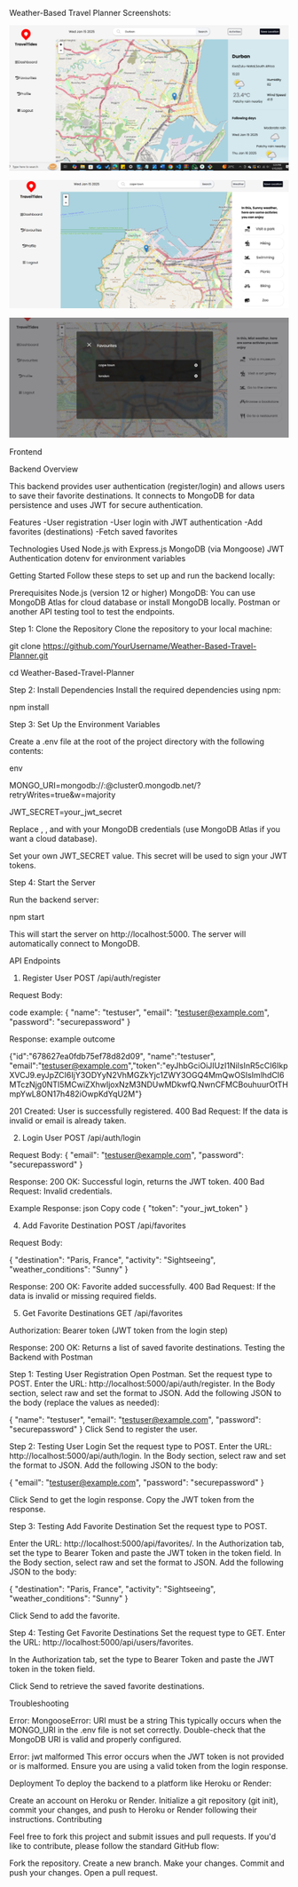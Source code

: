 Weather-Based Travel Planner
Screenshots:

![Landing Page Screenshot](images/TravelTidesLandingPage.PNG "Landing Page View")

![Activities Screenshot](images/TravelTidesActivities.PNG "Activities View")

![Location Screenshot](images/TravelTidesLocation.PNG "Saved Locations View")

Frontend

Backend
Overview

This backend provides user authentication (register/login) and allows users to save their favorite destinations. It connects to MongoDB for data persistence and uses JWT for secure authentication.

Features
-User registration
-User login with JWT authentication
-Add favorites (destinations)
-Fetch saved favorites

Technologies Used
Node.js with Express.js
MongoDB (via Mongoose)
JWT Authentication
dotenv for environment variables

Getting Started
Follow these steps to set up and run the backend locally:

Prerequisites
Node.js (version 12 or higher)
MongoDB: You can use MongoDB Atlas for cloud database or install MongoDB locally.
Postman or another API testing tool to test the endpoints.

Step 1: Clone the Repository
Clone the repository to your local machine:

git clone https://github.com/YourUsername/Weather-Based-Travel-Planner.git

cd Weather-Based-Travel-Planner

Step 2: Install Dependencies
Install the required dependencies using npm:

npm install

Step 3: Set Up the Environment Variables

Create a .env file at the root of the project directory with the following contents:

env

MONGO_URI=mongodb://<your-username>:<your-password>@cluster0.mongodb.net/<your-db-name>?retryWrites=true&w=majority

JWT_SECRET=your_jwt_secret

Replace <your-username>, <your-password>, and <your-db-name> with your MongoDB credentials (use MongoDB Atlas if you want a cloud database).

Set your own JWT_SECRET value. This secret will be used to sign your JWT tokens.

Step 4: Start the Server

Run the backend server:

npm start

This will start the server on http://localhost:5000. The server will automatically connect to MongoDB.

API Endpoints

1. Register User
   POST /api/auth/register

Request Body:

code example:
{
"name": "testuser",
"email": "testuser@example.com",
"password": "securepassword"
}

Response:
example outcome

{"id":"678627ea0fdb75ef78d82d09",
"name":"testuser",
"email":"testuser@example.com","token":"eyJhbGciOiJIUzI1NiIsInR5cCI6IkpXVCJ9.eyJpZCI6IjY3ODYyN2VhMGZkYjc1ZWY3OGQ4MmQwOSIsImlhdCI6MTczNjg0NTI5MCwiZXhwIjoxNzM3NDUwMDkwfQ.NwnCFMCBouhuurOtTHmpYwL8ON17h482iOwpKdYqU2M"}

201 Created: User is successfully registered.
400 Bad Request: If the data is invalid or email is already taken.

2. Login User
   POST /api/auth/login

Request Body:
{
"email": "testuser@example.com",
"password": "securepassword"
}

Response:
200 OK: Successful login, returns the JWT token.
400 Bad Request: Invalid credentials.

Example Response:
json
Copy code
{
"token": "your_jwt_token"
}

4. Add Favorite Destination
   POST /api/favorites

Request Body:

{
"destination": "Paris, France",
"activity": "Sightseeing",
"weather_conditions": "Sunny"
}

Response:
200 OK: Favorite added successfully.
400 Bad Request: If the data is invalid or missing required fields.

5. Get Favorite Destinations
   GET /api/favorites

Authorization: Bearer token (JWT token from the login step)

Response:
200 OK: Returns a list of saved favorite destinations.
Testing the Backend with Postman

Step 1: Testing User Registration
Open Postman.
Set the request type to POST.
Enter the URL: http://localhost:5000/api/auth/register.
In the Body section, select raw and set the format to JSON.
Add the following JSON to the body (replace the values as needed):

{
"name": "testuser",
"email": "testuser@example.com",
"password": "securepassword"
}
Click Send to register the user.

Step 2: Testing User Login
Set the request type to POST.
Enter the URL: http://localhost:5000/api/auth/login.
In the Body section, select raw and set the format to JSON.
Add the following JSON to the body:

{
"email": "testuser@example.com",
"password": "securepassword"
}

Click Send to get the login response. Copy the JWT token from the response.

Step 3: Testing Add Favorite Destination
Set the request type to POST.

Enter the URL: http://localhost:5000/api/favorites/.
In the Authorization tab, set the type to Bearer Token and paste the JWT token in the token field.
In the Body section, select raw and set the format to JSON.
Add the following JSON to the body:

{
"destination": "Paris, France",
"activity": "Sightseeing",
"weather_conditions": "Sunny"
}

Click Send to add the favorite.

Step 4: Testing Get Favorite Destinations
Set the request type to GET.
Enter the URL: http://localhost:5000/api/users/favorites.

In the Authorization tab, set the type to Bearer Token and paste the JWT token in the token field.

Click Send to retrieve the saved favorite destinations.

Troubleshooting

Error: MongooseError: URI must be a string
This typically occurs when the MONGO_URI in the .env file is not set correctly. Double-check that the MongoDB URI is valid and properly configured.

Error: jwt malformed
This error occurs when the JWT token is not provided or is malformed. Ensure you are using a valid token from the login response.

Deployment
To deploy the backend to a platform like Heroku or Render:

Create an account on Heroku or Render.
Initialize a git repository (git init), commit your changes, and push to Heroku or Render following their instructions.
Contributing

Feel free to fork this project and submit issues and pull requests. If you'd like to contribute, please follow the standard GitHub flow:

Fork the repository.
Create a new branch.
Make your changes.
Commit and push your changes.
Open a pull request.
